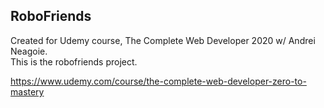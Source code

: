 ## RoboFriends

Created for Udemy course, The Complete Web Developer 2020 w/ Andrei Neagoie.  
This is the robofriends project.  

<https://www.udemy.com/course/the-complete-web-developer-zero-to-mastery>